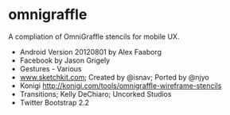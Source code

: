 omnigraffle
===========

A compliation of OmniGraffle stencils for mobile UX.

* Android Version 20120801 by Alex Faaborg
* Facebook by Jason Grigely
* Gestures - Various
* www.sketchkit.com; Created by @isnav; Ported by @njyo
* Konigi http://konigi.com/tools/omnigraffle-wireframe-stencils
* Transitions; Kelly DeChiaro; Uncorked Studios
* Twitter Bootstrap 2.2